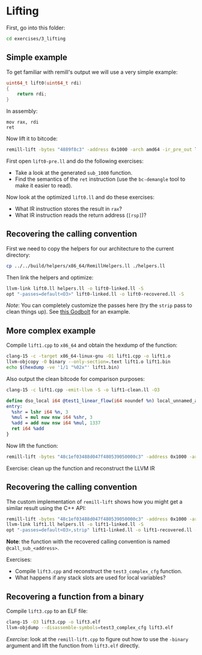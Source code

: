 # Lifting

First, go into this folder:

```sh
cd exercises/3_lifting
```

## Simple example

To get familiar with remill's output we will use a very simple example:

```c
uint64_t lift0(uint64_t rdi)
{
    return rdi;
}
```

In assembly:

```x86
mov rax, rdi
ret
```

Now lift it to bitcode:

```sh
remill-lift -bytes "4889f8c3" -address 0x1000 -arch amd64 -ir_pre_out lift0-pre.ll -ir_out lift0.ll
```

First open `lift0-pre.ll` and do the following exercises:
- Take a look at the generated `sub_1000` function.
- Find the semantics of the `ret` instruction (use the `bc-demangle` tool to make it easier to read).

Now look at the optimized `lift0.ll` and do these exercises:
- What IR instruction stores the result in `rax`?
- What IR instruction reads the return address (`[rsp]`)?

## Recovering the calling convention

First we need to copy the helpers for our architecture to the current directory:

```sh
cp ../../build/helpers/x86_64/RemillHelpers.ll ./helpers.ll
```

Then link the helpers and optimize:

```sh
llvm-link lift0.ll helpers.ll -o lift0-linked.ll -S
opt "-passes=default<O3>" lift0-linked.ll -o lift0-recovered.ll -S
```

_Note_: You can completely customize the passes here (try the `strip` pass to clean things up). See [this Godbolt](https://godbolt.org/z/q9hPPehz3) for an example.

## More complex example

Compile `lift1.cpp` to `x86_64` and obtain the hexdump of the function:

```sh
clang-15 -c -target x86_64-linux-gnu -O1 lift1.cpp -o lift1.o
llvm-objcopy -O binary --only-section=.text lift1.o lift1.bin
echo $(hexdump -ve '1/1 "%02x"' lift1.bin)
```

Also output the clean bitcode for comparison purposes:

```sh
clang-15 -c lift1.cpp -emit-llvm -S -o lift1-clean.ll -O3
```

```llvm
define dso_local i64 @test1_linear_flow(i64 noundef %n) local_unnamed_addr #0 {
entry:
  %shr = lshr i64 %n, 3
  %mul = mul nuw nsw i64 %shr, 3
  %add = add nuw nsw i64 %mul, 1337
  ret i64 %add
}
```

Now lift the function:

```sh
remill-lift -bytes "48c1ef03488d047f480539050000c3" -address 0x1000 -arch amd64 -ir_out lift1.ll
```

Exercise: clean up the function and reconstruct the LLVM IR

## Recovering the calling convention

The custom implementation of `remill-lift` shows how you might get a similar result using the C++ API:

```sh
remill-lift -bytes "48c1ef03488d047f480539050000c3" -address 0x1000 -arch amd64 -ir_out lift1.ll -call_inputs RDI -call_output RAX
llvm-link lift1.ll helpers.ll -o lift1-linked.ll -S
opt "-passes=default<O3>,strip" lift1-linked.ll -o lift1-recovered.ll -S
```

**Note**: the function with the recovered calling convention is named `@call_sub_<address>`.

Exercises:
- Compile `lift3.cpp` and reconstruct the `test3_complex_cfg` function.
- What happens if any stack slots are used for local variables?

## Recovering a function from a binary

Compile `lift3.cpp` to an ELF file:

```sh
clang-15 -O3 lift3.cpp -o lift3.elf
llvm-objdump --disassemble-symbols=test3_complex_cfg lift3.elf
```

_Exercise_: look at the `remill-lift.cpp` to figure out how to use the `-binary` argument and lift the function from `lift3.elf` directly.
